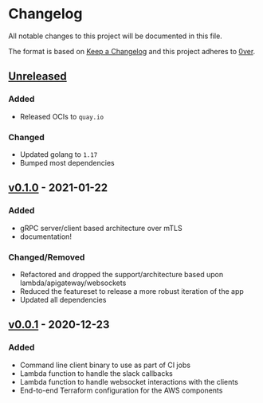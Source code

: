 # Changelog

All notable changes to this project will be documented in this file.

The format is based on [Keep a Changelog](http://keepachangelog.com/en/1.0.0/)
and this project adheres to [0ver](https://0ver.org).

## [Unreleased]

### Added

- Released OCIs to `quay.io`
### Changed

- Updated golang to `1.17`
- Bumped most dependencies

## [v0.1.0] - 2021-01-22

### Added

- gRPC server/client based architecture over mTLS
- documentation!

### Changed/Removed

- Refactored and dropped the support/architecture based upon lambda/apigateway/websockets
- Reduced the featureset to release a more robust iteration of the app
- Updated all dependencies

## [v0.0.1] - 2020-12-23

### Added

- Command line client binary to use as part of CI jobs
- Lambda function to handle the slack callbacks
- Lambda function to handle websocket interactions with the clients
- End-to-end Terraform configuration for the AWS components

[Unreleased]: https://github.com/mvisonneau/approuvez/compare/v0.1.0...HEAD
[v0.1.0]: https://github.com/mvisonneau/approuvez/tree/v0.1.0
[v0.0.1]: https://github.com/mvisonneau/approuvez/tree/v0.0.1